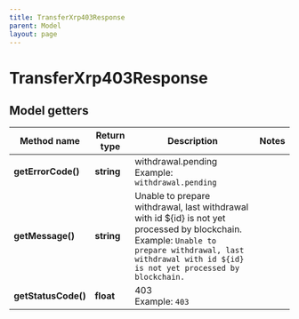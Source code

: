 ```yaml
---
title: TransferXrp403Response
parent: Model
layout: page
---
```


# TransferXrp403Response

## Model getters

Method name | Return type | Description | Notes
------------ | ------------- | ------------- | -------------
**getErrorCode()** | **string** | withdrawal.pending <br>Example: `withdrawal.pending` |
**getMessage()** | **string** | Unable to prepare withdrawal, last withdrawal with id ${id} is not yet processed by blockchain. <br>Example: `Unable to prepare withdrawal, last withdrawal with id ${id} is not yet processed by blockchain.` |
**getStatusCode()** | **float** | 403 <br>Example: `403` |

